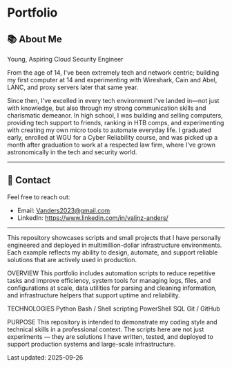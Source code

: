 # Portfolio
## 📚 About Me

Young, Aspiring Cloud Security Engineer

From the age of 14, I've been extremely tech and network centric; building my first computer at 14 and experimenting with Wireshark, Cain and Abel, LANC, and proxy servers later that same year.

Since then, I've excelled in every tech environment I've landed in—not just with knowledge, but also through my strong communication skills and charismatic demeanor. In high school, I was building and selling computers, providing tech support to friends, ranking in HTB comps, and experimenting with creating my own micro tools to automate everyday life. I graduated early, enrolled at WGU for a Cyber Reliability course, and was picked up a month after graduation to work at a respected law firm, where I've grown astronomically in the tech and security world.

---

## 📩 Contact

Feel free to reach out:
- Email: Vanders2023@gmail.com
- LinkedIn: https://www.linkedin.com/in/valinz-anders/

---

This repository showcases scripts and small projects that I have personally engineered and deployed in multimillion-dollar infrastructure environments. Each example reflects my ability to design, automate, and support reliable solutions that are actively used in production.

OVERVIEW
This portfolio includes automation scripts to reduce repetitive tasks and improve efficiency, system tools for managing logs, files, and configurations at scale, data utilities for parsing and cleaning information, and infrastructure helpers that support uptime and reliability.

TECHNOLOGIES
Python
Bash / Shell scripting
PowerShell
SQL
Git / GitHub


PURPOSE
This repository is intended to demonstrate my coding style and technical skills in a professional context. The scripts here are not just experiments — they are solutions I have written, tested, and deployed to support production systems and large-scale infrastructure.

Last updated: 2025-09-26
